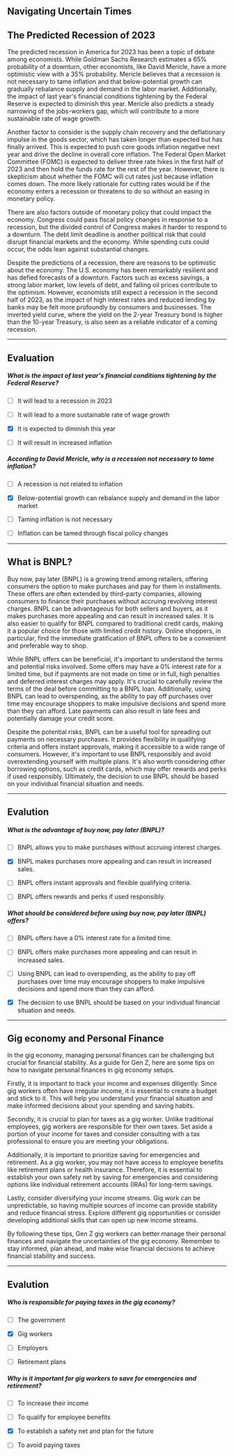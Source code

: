 ## Navigating Uncertain Times


## The Predicted Recession of 2023

The predicted recession in America for 2023 has been a topic of debate among economists. While Goldman Sachs Research estimates a 65% probability of a downturn, other economists, like David Mericle, have a more optimistic view with a 35% probability. Mericle believes that a recession is not necessary to tame inflation and that below-potential growth can gradually rebalance supply and demand in the labor market. Additionally, the impact of last year's financial conditions tightening by the Federal Reserve is expected to diminish this year. Mericle also predicts a steady narrowing of the jobs-workers gap, which will contribute to a more sustainable rate of wage growth.

Another factor to consider is the supply chain recovery and the deflationary impulse in the goods sector, which has taken longer than expected but has finally arrived. This is expected to push core goods inflation negative next year and drive the decline in overall core inflation. The Federal Open Market Committee (FOMC) is expected to deliver three rate hikes in the first half of 2023 and then hold the funds rate for the rest of the year. However, there is skepticism about whether the FOMC will cut rates just because inflation comes down. The more likely rationale for cutting rates would be if the economy enters a recession or threatens to do so without an easing in monetary policy.

There are also factors outside of monetary policy that could impact the economy. Congress could pass fiscal policy changes in response to a recession, but the divided control of Congress makes it harder to respond to a downturn. The debt limit deadline is another political risk that could disrupt financial markets and the economy. While spending cuts could occur, the odds lean against substantial changes.

Despite the predictions of a recession, there are reasons to be optimistic about the economy. The U.S. economy has been remarkably resilient and has defied forecasts of a downturn. Factors such as excess savings, a strong labor market, low levels of debt, and falling oil prices contribute to the optimism. However, economists still expect a recession in the second half of 2023, as the impact of high interest rates and reduced lending by banks may be felt more profoundly by consumers and businesses. The inverted yield curve, where the yield on the 2-year Treasury bond is higher than the 10-year Treasury, is also seen as a reliable indicator of a coming recession.

    


---
## Evaluation





##### What is the impact of last year's financial conditions tightening by the Federal Reserve?  
     
- [ ]  It will lead to a recession in 2023
- [ ]  It will lead to a more sustainable rate of wage growth
- [x]  It is expected to diminish this year
- [ ]  It will result in increased inflation





##### According to David Mericle, why is a recession not necessary to tame inflation?  
     
- [ ]  A recession is not related to inflation
- [x]  Below-potential growth can rebalance supply and demand in the labor market
- [ ]  Taming inflation is not necessary
- [ ]  Inflation can be tamed through fiscal policy changes

    


---
## What is BNPL?

Buy now, pay later (BNPL) is a growing trend among retailers, offering consumers the option to make purchases and pay for them in installments. These offers are often extended by third-party companies, allowing consumers to finance their purchases without accruing revolving interest charges. BNPL can be advantageous for both sellers and buyers, as it makes purchases more appealing and can result in increased sales. It is also easier to qualify for BNPL compared to traditional credit cards, making it a popular choice for those with limited credit history. Online shoppers, in particular, find the immediate gratification of BNPL offers to be a convenient and preferable way to shop.

While BNPL offers can be beneficial, it's important to understand the terms and potential risks involved. Some offers may have a 0% interest rate for a limited time, but if payments are not made on time or in full, high penalties and deferred interest charges may apply. It's crucial to carefully review the terms of the deal before committing to a BNPL loan. Additionally, using BNPL can lead to overspending, as the ability to pay off purchases over time may encourage shoppers to make impulsive decisions and spend more than they can afford. Late payments can also result in late fees and potentially damage your credit score.

Despite the potential risks, BNPL can be a useful tool for spreading out payments on necessary purchases. It provides flexibility in qualifying criteria and offers instant approvals, making it accessible to a wide range of consumers. However, it's important to use BNPL responsibly and avoid overextending yourself with multiple plans. It's also worth considering other borrowing options, such as credit cards, which may offer rewards and perks if used responsibly. Ultimately, the decision to use BNPL should be based on your individual financial situation and needs.

    


---
## Evalution





##### What is the advantage of buy now, pay later (BNPL)?  
     
- [ ]  BNPL allows you to make purchases without accruing interest charges.
- [x]  BNPL makes purchases more appealing and can result in increased sales.
- [ ]  BNPL offers instant approvals and flexible qualifying criteria.
- [ ]  BNPL offers rewards and perks if used responsibly.





##### What should be considered before using buy now, pay later (BNPL) offers?  
     
- [ ]  BNPL offers have a 0% interest rate for a limited time.
- [ ]  BNPL offers make purchases more appealing and can result in increased sales.
- [ ]  Using BNPL can lead to overspending, as the ability to pay off purchases over time may encourage shoppers to make impulsive decisions and spend more than they can afford.
- [x]  The decision to use BNPL should be based on your individual financial situation and needs.

    


---
## Gig economy and Personal Finance

In the gig economy, managing personal finances can be challenging but crucial for financial stability. As a guide for Gen Z, here are some tips on how to navigate personal finances in gig economy setups.

Firstly, it is important to track your income and expenses diligently. Since gig workers often have irregular income, it is essential to create a budget and stick to it. This will help you understand your financial situation and make informed decisions about your spending and saving habits.

Secondly, it is crucial to plan for taxes as a gig worker. Unlike traditional employees, gig workers are responsible for their own taxes. Set aside a portion of your income for taxes and consider consulting with a tax professional to ensure you are meeting your obligations.

Additionally, it is important to prioritize saving for emergencies and retirement. As a gig worker, you may not have access to employee benefits like retirement plans or health insurance. Therefore, it is essential to establish your own safety net by saving for emergencies and considering options like individual retirement accounts (IRAs) for long-term savings.

Lastly, consider diversifying your income streams. Gig work can be unpredictable, so having multiple sources of income can provide stability and reduce financial stress. Explore different gig opportunities or consider developing additional skills that can open up new income streams.

By following these tips, Gen Z gig workers can better manage their personal finances and navigate the uncertainties of the gig economy. Remember to stay informed, plan ahead, and make wise financial decisions to achieve financial stability and success.

    


---
## Evalution





##### Who is responsible for paying taxes in the gig economy?  
     
- [ ]  The government
- [x]  Gig workers
- [ ]  Employers
- [ ]  Retirement plans





##### Why is it important for gig workers to save for emergencies and retirement?  
     
- [ ]  To increase their income
- [ ]  To qualify for employee benefits
- [x]  To establish a safety net and plan for the future
- [ ]  To avoid paying taxes

    

